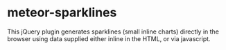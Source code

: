 meteor-sparklines
=================

This jQuery plugin generates sparklines (small inline charts) directly in the browser using data supplied either inline in the HTML, or via javascript.
